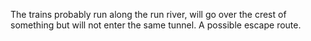 
The trains probably run along the run river, will go over the crest of something but will not enter the same tunnel. A possible escape route.

